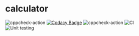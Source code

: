 # calculator
![cppcheck-action](https://github.com/99002757/calculator/workflows/cppcheck-action/badge.svg)
[![Codacy Badge](https://app.codacy.com/project/badge/Grade/fa9a72474756458eaa66f45dbcb1b484)](https://www.codacy.com/gh/99002757/calculator/dashboard?utm_source=github.com&amp;utm_medium=referral&amp;utm_content=99002757/calculator&amp;utm_campaign=Badge_Grade)
![cppcheck-action](https://github.com/99002757/calculator/workflows/cppcheck-action/badge.svg)
![CI](https://github.com/99002757/calculator/workflows/CI/badge.svg)
![Unit testing](https://github.com/99002757/calculator-main/workflows/Unit%20testing/badge.svg)
